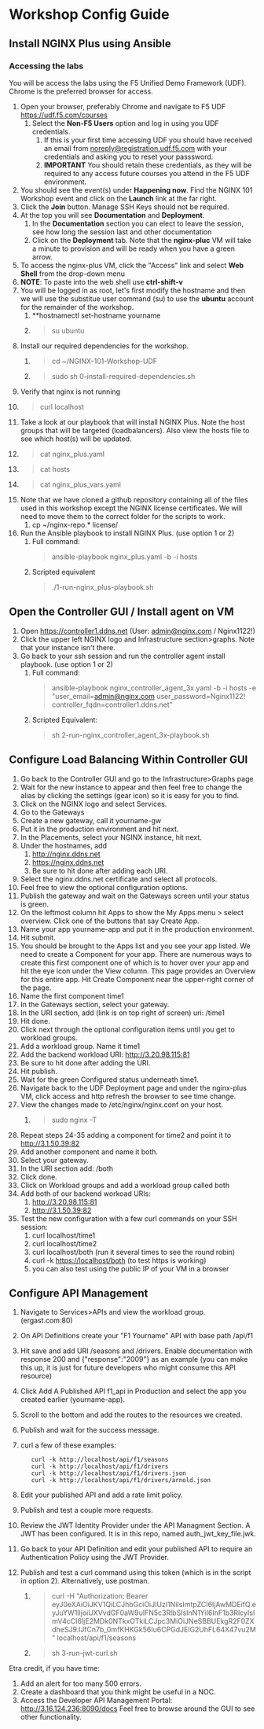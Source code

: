 # Workshop Config Guide

## Install NGINX Plus using Ansible

### Accessing the labs

You will be access the labs using the F5 Unified Demo Framework (UDF).  Chrome is the preferred browser for access.

1. Open your browser, preferably Chrome and navigate to F5 UDF <https://udf.f5.com/courses>
   1. Select the **Non-F5 Users** option and log in using you UDF credentials.
      1. If this is your first time accessing UDF you should have received an email from noreply@registration.udf.f5.com with your credentials and asking you to reset your passsword.   
      2. **IMPORTANT** You should retain these credentials, as they will be required to any access future courses you attend in the F5 UDF environment.
2. You should see the event(s) under **Happening now**. Find the NGINX 101 Workshop event and click on the **Launch** link at the far right. 
3. Click the **Join** button.  Manage SSH Keys should not be required. 
4. At the top you will see **Documentation** and **Deployment**.
   1. In the **Documentation** section you can elect to leave the session, see how long the session last and other documentation
   2. Click on the **Deployment** tab. Note that the **nginx-pluc** VM will take a minute to provision and will be ready when you have a green arrow.
5. To access the nginx-plus VM, click the "Access" link and select **Web Shell** from the drop-down menu
6. **NOTE**: To paste into the web shell use **ctrl-shift-v**
7. You will be logged in as root, let's first modify the hostname and then we will use the substitue user command (su) to use the **ubuntu** account for the remainder of the workshop.
   1. **hostnamectl set-hostname yourname
   2. >su ubuntu
8. Install our required dependencies for the workshop.
   1. >cd ~/NGINX-101-Workshop-UDF
   2. >sudo sh 0-install-required-dependencies.sh
9. Verify that nginx is not running
10. >curl localhost
11. Take a look at our playbook that will install NGINX Plus. Note the host groups that will be targeted (loadbalancers). Also view the hosts file to see which host(s) will be updated.
12. >cat nginx_plus.yaml
13. >cat hosts
14. >cat nginx_plus_vars.yaml
15. Note that we have cloned a github repository containing all of the files used in this workshop except the NGINX license certificates. We will need to move them to the correct folder for the scripts to work.
    1. cp ~/nginx-repo.* license/
16. Run the Ansible playbook to install NGINX Plus. (use option 1 or 2)
    1. Full command:
         >ansible-playbook nginx_plus.yaml -b -i hosts
    2. Scripted equivalent
         >./1-run-nginx_plus-playbook.sh

## Open the Controller GUI / Install agent on VM

1. Open <https://controller1.ddns.net> (User: admin@nginx.com / Nginx1122!)
2. Click the upper left NGINX logo and Infrastructure section>graphs. Note that your instance isn't there.
3. Go back to your ssh session and run the controller agent install playbook. (use option 1 or 2)
    1. Full command:
       >ansible-playbook nginx_controller_agent_3x.yaml -b -i hosts -e "user_email=admin@nginx.com user_password=Nginx1122! controller_fqdn=controller1.ddns.net"
    2. Scripted Equivalent:
       >sh 2-run-nginx_controller_agent_3x-playbook.sh

## Configure Load Balancing Within Controller GUI

1. Go back to the Controller GUI and go to the Infrastructure>Graphs page
2. Wait for the new instance to appear and then feel free to change the alias by clicking the settings (gear icon) so it is easy for you to find.
3. Click on the NGINX logo and select Services.
4. Go to the Gateways
5. Create a new gateway, call it yourname-gw
6. Put it in the production environment and hit next.
7. In the Placements, select your NGINX instance, hit next.
8. Under the hostnames, add
   1. http://nginx.ddns.net
   2. https://nginx.ddns.net
   3. Be sure to hit done after adding each URI.
9. Select the nginx.ddns.net certificate and select all protocols.
10. Feel free to view the optional configuration options.
11. Publish the gateway and wait on the Gateways screen until your status is green.
12. On the leftmost column hit Apps to show the My Apps menu > select overview. Click one of the buttons that say Create App.
13. Name your app yourname-app and put it in the production environment.
14. Hit submit.
15. You should be brought to the Apps list and you see your app listed. We need to create a Component for your app. There are numerous ways to create this first component one of which is to hover over your app and hit the eye icon under the View column. This page provides an Overview for this entire app. Hit Create Component near the upper-right corner of the page.
16. Name the first component time1
17. In the Gateways section, select your gateway.
18. In the URI section, add (link is on top right of screen) uri: /time1
19. Hit done.
20. Click next through the optional configuration items until you get to workload groups.
21. Add a workload group. Name it time1
22. Add the backend workload URI: <http://3.20.98.115:81>
23. Be sure to hit done after adding the URI.
24. Hit publish.
25. Wait for the green Configured status underneath time1.
26. Navigate back to the UDF Deployment page and under the nginx-plus VM, click access and http refresh the browser to see time change.
27. View the changes made to /etc/nginx/nginx.conf on your host.
    1. >sudo nginx -T
28. Repeat steps 24-35 adding a component for time2 and point it to <http://3.1.50.39:82>
29. Add another component and name it both.
30. Select your gateway.
31. In the URI section add: /both
32. Click done.
33. Click on Workload groups and add a workload group called both
34. Add both of our backend workoad URIs:
    1. <http://3.20.98.115:81>
    2. <http://3.1.50.39:82>
35. Test the new configuration with a few curl commands on your SSH session:
    1. curl localhost/time1
    2. curl localhost/time2
    3. curl localhost/both (run it several times to see the round robin)
    4. curl -k <https://localhost/both> (to test https is working)
    5. you can also test using the public IP of your VM in a browser

## Configure API Management

1. Navigate to Services>APIs and view the workload group. (ergast.com:80)
2. On API Definitions create your "F1 Yourname" API with base path /api/f1
3. Hit save and add URI /seasons and /drivers. Enable documentation with response 200 and {"response":"2009"} as an example (you can make this up, it is just for future developers who might consume this API resource)
4. Click Add A Published API f1_api in Production and select the app you created earlier (yourname-app).
5. Scroll to the bottom and add the routes to the resources we created.
6. Publish and wait for the success message.
7. curl a few of these examples:

   ```
      curl -k http://localhost/api/f1/seasons
      curl -k http://localhost/api/f1/drivers
      curl -k http://localhost/api/f1/drivers.json
      curl -k http://localhost/api/f1/drivers/arnold.json
   ```

8. Edit your published API and add a rate limit policy.
9. Publish and test a couple more requests.
10. Review the JWT Identity Provider under the API Managment Section. A JWT has been configured. It is in this repo, named auth_jwt_key_file.jwk.
11. Go back to your API Definition and edit your published API to require an Authentication Policy using the JWT Provider.
12. Publish and test a curl command using this token (which is in the script in option 2). Alternatively, use postman.
    1. >curl -H "Authorization: Bearer eyJ0eXAiOiJKV1QiLCJhbGciOiJIUzI1NiIsImtpZCI6IjAwMDEifQ.eyJuYW1lIjoiUXVvdGF0aW9uIFN5c3RlbSIsInN1YiI6InF1b3RlcyIsImV4cCI6IjE2MDk0NTkxOTkiLCJpc3MiOiJNeSBBUEkgR2F0ZXdheSJ9.lJfCn7b_0mfKHKGk56Iu6CPGdJElG2UhFL64X47vu2M" localhost/api/f1/seasons
    2. >sh 3-run-jwt-curl.sh

Etra credit, if you have time:

1. Add an alert for too many 500 errors.
2. Create a dashboard that you think might be useful in a NOC.
3. Access the Developer API Management Portal: <http://3.16.124.236:8090/docs>
Feel free to browse around the GUI to see other functionality.
